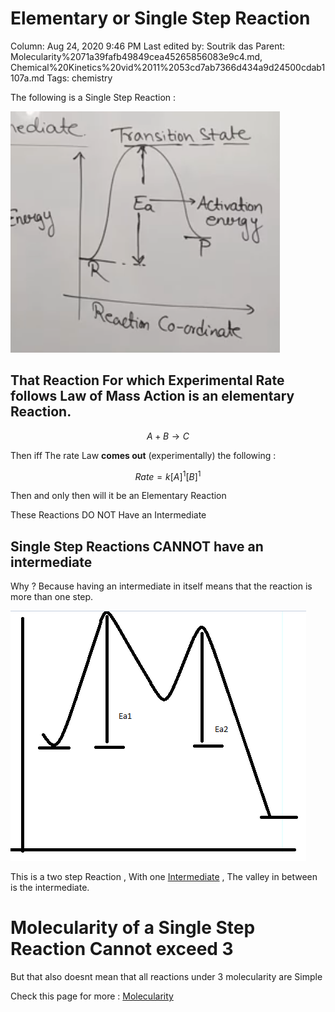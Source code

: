 # Elementary or Single Step Reaction

Column: Aug 24, 2020 9:46 PM
Last edited by: Soutrik das
Parent: Molecularity%2071a39fafb49849cea45265856083e9c4.md, Chemical%20Kinetics%20vid%2011%2053cd7ab7366d434a9d24500cdab1107a.md
Tags: chemistry

The following is a Single Step Reaction :

![Elementary%20or%20Single%20Step%20Reaction%201b51c9f540e4451982752ea00c75375c/Untitled.png](Elementary%20or%20Single%20Step%20Reaction%201b51c9f540e4451982752ea00c75375c/Untitled.png)

## That Reaction For which Experimental Rate **follows** Law of Mass Action is an elementary Reaction.

$$A+B \to C$$

Then iff The rate Law **comes out** (experimentally) the following :

$$Rate =k[A]^1[B]^1 \tag{from experiment}$$

Then and only then will it be an Elementary Reaction 

These Reactions DO NOT Have an Intermediate 

## Single Step Reactions CANNOT have an intermediate

Why ? Because having an intermediate in itself means that the reaction is more than one step.

![Elementary%20or%20Single%20Step%20Reaction%201b51c9f540e4451982752ea00c75375c/Untitled%201.png](Elementary%20or%20Single%20Step%20Reaction%201b51c9f540e4451982752ea00c75375c/Untitled%201.png)

This is a two step Reaction , With one [Intermediate](https://www.notion.so/Intermediate-v-s-Transition-State-1393c38934a44043b5d38e701918b3e0) , The valley in between  is the intermediate.

# Molecularity of a Single Step Reaction Cannot exceed 3

But that also doesnt mean that all reactions under 3 molecularity are Simple 

Check this page for more : [Molecularity](Molecularity%2071a39fafb49849cea45265856083e9c4.md)